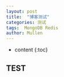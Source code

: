 ```yaml
---
layout: post
title:  "博客测试"
categories: 测试
tags:  MongoDB Redis 
author: Mullen
---
```


* content
{:toc}


## TEST
 

